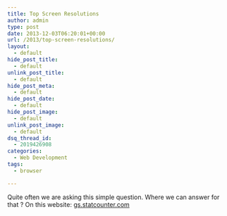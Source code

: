 ```yaml
---
title: Top Screen Resolutions
author: admin
type: post
date: 2013-12-03T06:20:01+00:00
url: /2013/top-screen-resolutions/
layout:
  - default
hide_post_title:
  - default
unlink_post_title:
  - default
hide_post_meta:
  - default
hide_post_date:
  - default
hide_post_image:
  - default
unlink_post_image:
  - default
dsq_thread_id:
  - 2019426908
categories:
  - Web Development
tags:
  - browser

---
```

Quite often we are asking this simple question. Where we can answer for that ? On this website: [gs.statcounter.com](http://gs.statcounter.com/)